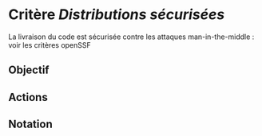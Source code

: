 # Critère *Distributions sécurisées*
La livraison du code est sécurisée contre les attaques man-in-the-middle : voir les critères openSSF

## Objectif


## Actions


## Notation